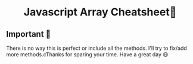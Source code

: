 <h1 align="center">
  Javascript Array Cheatsheet👾
</h1>

## Important 🚨

There is no way this is perfect or include all the methods. I'll try to fix/add more methods.cThanks for sparing your time. Have a great day 😃
